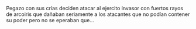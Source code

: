Pegazo con sus crías deciden atacar al ejercito invasor
con fuertos rayos de arcoiris que dañaban seriamente a 
los atacantes que no podían contener su poder pero no se
eperaban que...